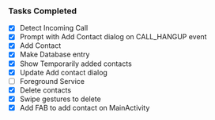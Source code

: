 ### Tasks Completed

- [x] Detect Incoming Call
- [x] Prompt with Add Contact dialog on CALL_HANGUP event
- [x] Add Contact
- [x] Make Database entry
- [x] Show Temporarily added contacts
- [x] Update Add contact dialog
- [ ] Foreground Service
- [x] Delete contacts
- [x] Swipe gestures to delete
- [x] Add FAB to add contact on MainActivity
